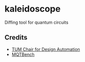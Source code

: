 # kaleidoscope

Diffing tool for quantum circuits

## Credits
- [TUM Chair for Design Automation](https://www.cda.cit.tum.de/)
- [MQTBench](https://github.com/cda-tum/MQTBench)
